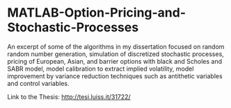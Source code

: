 # MATLAB-Option-Pricing-and-Stochastic-Processes

An excerpt of some of the algorithms in my dissertation focused on random random number generation, 
simulation of discretized stochastic processes, pricing of European, Asian, and barrier options with black and Scholes and SABR model, 
model calibration to extract implied volatility, 
model improvement by variance reduction techniques such as antithetic variables and control variables.

Link to the Thesis: http://tesi.luiss.it/31722/

